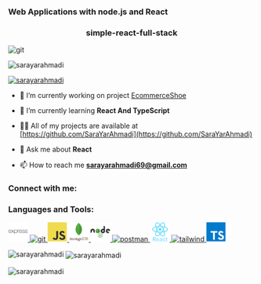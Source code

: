 
### Web Applications with node.js and React

<h3 align="center">simple-react-full-stack</h3>

![git](https://github.com/SaraYarAhmadi/EcommerceShoe/assets/136741682/a1ac6fe5-bf1a-48c1-af96-dd2a05fad445)


<p align="left"> <img src="https://komarev.com/ghpvc/?username=sarayarahmadi&label=Profile%20views&color=0e75b6&style=flat" alt="sarayarahmadi" /> </p>

<p align="left"> <a href="https://github.com/ryo-ma/github-profile-trophy"><img src="https://github-profile-trophy.vercel.app/?username=sarayarahmadi" alt="sarayarahmadi" /></a> </p>

- 🔭 I’m currently working on project [EcommerceShoe](https://sarayarahmadi-fullstack-ecommerceshoeclient.liara.run/)

- 🌱 I’m currently learning **React And TypeScript**

- 👨‍💻 All of my projects are available at [https://github.com/SaraYarAhmadi](https://github.com/SaraYarAhmadi)

- 💬 Ask me about **React**

- 📫 How to reach me **sarayarahmadi69@gmail.com**

<h3 align="left">Connect with me:</h3>
<p align="left">
</p>

<h3 align="left">Languages and Tools:</h3>
<p align="left"> <a href="https://expressjs.com" target="_blank" rel="noreferrer"> <img src="https://raw.githubusercontent.com/devicons/devicon/master/icons/express/express-original-wordmark.svg" alt="express" width="40" height="40"/> </a> <a href="https://git-scm.com/" target="_blank" rel="noreferrer"> <img src="https://www.vectorlogo.zone/logos/git-scm/git-scm-icon.svg" alt="git" width="40" height="40"/> </a> <a href="https://developer.mozilla.org/en-US/docs/Web/JavaScript" target="_blank" rel="noreferrer"> <img src="https://raw.githubusercontent.com/devicons/devicon/master/icons/javascript/javascript-original.svg" alt="javascript" width="40" height="40"/> </a> <a href="https://www.mongodb.com/" target="_blank" rel="noreferrer"> <img src="https://raw.githubusercontent.com/devicons/devicon/master/icons/mongodb/mongodb-original-wordmark.svg" alt="mongodb" width="40" height="40"/> </a> <a href="https://nodejs.org" target="_blank" rel="noreferrer"> <img src="https://raw.githubusercontent.com/devicons/devicon/master/icons/nodejs/nodejs-original-wordmark.svg" alt="nodejs" width="40" height="40"/> </a> <a href="https://postman.com" target="_blank" rel="noreferrer"> <img src="https://www.vectorlogo.zone/logos/getpostman/getpostman-icon.svg" alt="postman" width="40" height="40"/> </a> <a href="https://reactjs.org/" target="_blank" rel="noreferrer"> <img src="https://raw.githubusercontent.com/devicons/devicon/master/icons/react/react-original-wordmark.svg" alt="react" width="40" height="40"/> </a> <a href="https://tailwindcss.com/" target="_blank" rel="noreferrer"> <img src="https://www.vectorlogo.zone/logos/tailwindcss/tailwindcss-icon.svg" alt="tailwind" width="40" height="40"/> </a> <a href="https://www.typescriptlang.org/" target="_blank" rel="noreferrer"> <img src="https://raw.githubusercontent.com/devicons/devicon/master/icons/typescript/typescript-original.svg" alt="typescript" width="40" height="40"/> </a> </p>

<p><img align="left" src="https://github-readme-stats.vercel.app/api/top-langs?username=sarayarahmadi&show_icons=true&locale=en&layout=compact" alt="sarayarahmadi" /></p>

<p>&nbsp;<img align="center" src="https://github-readme-stats.vercel.app/api?username=sarayarahmadi&show_icons=true&locale=en" alt="sarayarahmadi" /></p>

<p><img align="center" src="https://github-readme-streak-stats.herokuapp.com/?user=sarayarahmadi&" alt="sarayarahmadi" /></p>
